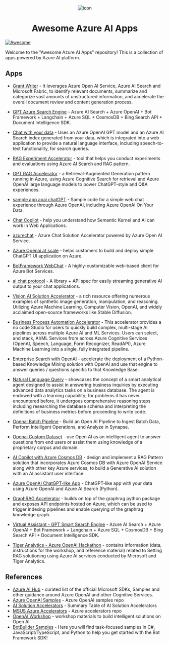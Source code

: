 <div align="center">
<img src="https://learn.microsoft.com/en-us/azure/ai-studio/media/how-to/network/azure-ai-network-outbound.png" alt="icon"/>

<h1 align="center">Awesome Azure AI Apps</h1>
</div>

[![Awesome](https://cdn.rawgit.com/sindresorhus/awesome/d7305f38d29fed78fa85652e3a63e154dd8e8829/media/badge.svg)](https://github.com/sindresorhus/awesome)

Welcome to the "Awesome Azure AI Apps" repository! This is a collection of apps powered by Azure AI platform.

## Apps

- [Grant Writer](https://github.com/microsoft/Build-your-own-AI-Assistant-Solution-Accelerator) - It leverages Azure Open AI Service, Azure AI Search and Microsoft Fabric, to identify relevant documents, summarize and categorize vast amounts of unstructured information, and accelerate the overall document review and content generation process.
- [GPT Azure Search Engine](https://github.com/pablomarin/GPT-Azure-Search-Engine) - Azure AI Search + Azure OpenAI + Bot Framework + Langchain + Azure SQL + CosmosDB + Bing Search API + Document Intelligence SDK.
- [Chat with your data](https://github.com/Azure-Samples/chat-with-your-data-solution-accelerator) - Uses an Azure OpenAI GPT model and an Azure AI Search index generated from your data, which is integrated into a web application to provide a natural language interface, including speech-to-text functionality, for search queries.
- [RAG Experiment Accelerator](https://github.com/microsoft/rag-experiment-accelerator) - tool that helps you conduct experiments and evaluations using Azure AI Search and RAG pattern.
- [GPT RAG Accelerator](https://github.com/Azure/gpt-rag) - a Retrieval-Augmented Generation pattern running in Azure, using Azure Cognitive Search for retrieval and Azure OpenAI large language models to power ChatGPT-style and Q&A experiences.
- [sample app aoai chatGPT](https://github.com/microsoft/sample-app-aoai-chatGPT) - Sample code for a simple web chat experience through Azure OpenAI, including Azure OpenAI On Your Data.
- [Chat Copilot](https://github.com/microsoft/chat-copilot) - help you understand how Semantic Kernel and AI can work in Web Applications.
- [azurechat](https://github.com/microsoft/azurechat) - Azure Chat Solution Accelerator powered by Azure Open AI Service.
- [Azure Openai at scale](https://github.com/Azure/openai-at-scale) - helps customers to build and deploy simple ChatGPT UI application on Azure.
- [BotFramework WebChat](https://github.com/microsoft/BotFramework-WebChat) - A highly-customizable web-based client for Azure Bot Services.
- [ai chat protocol](https://github.com/microsoft/ai-chat-protocol) - A library + API spec for easily streaming generative AI output to your chat applications.

- [Vision AI Solution Accelerator](https://github.com/Azure/gen-cv) - a rich resource offering numerous examples of synthetic image generation, manipulation, and reasoning. Utilizing Azure Machine Learning, Computer Vision, OpenAI, and widely acclaimed open-source frameworks like Stable Diffusion.
- [Business Process Automation Accelerator](https://github.com/Azure/business-process-automation) - This accelerator provides a no code Studio for users to quickly build complex, multi-stage AI pipelines across multiple Azure AI and ML Services. Users can select, and stack, AI/ML Services from across Azure Cognitive Services (OpenAI, Speech, Language, Form Recognizer, ReadAPI), Azure Machine Learning into a single, fully integrated pipeline.
- [Enterprise Search with OpenAI](https://github.com/MSUSAzureAccelerators/Knowledge-Mining-with-OpenAI) - accelerate the deployment of a Python-based Knowledge Mining solution with OpenAI and use that engine to answer queries / questions specific to that Knowledge Base.
- [Natural Language Query](https://github.com/microsoft/OpenAIWorkshop/tree/main/scenarios/natural_language_query) - showcases the concept of a smart analytical agent designed to assist in answering business inquiries by executing advanced data analytics tasks on a business database. The agent is endowed with a learning capability; for problems it has never encountered before, it undergoes comprehensive reasoning steps including researching the database schema and interpreting the definitions of business metrics before proceeding to write code.
- [Openai Batch Pipeline](https://github.com/microsoft/OpenAIWorkshop/tree/main/scenarios/openai_batch_pipeline) - Build an Open AI Pipeline to Ingest Batch Data, Perform Intelligent Operations, and Analyze in Synapse.
- [Openai Custom Dataset](https://github.com/microsoft/OpenAIWorkshop/tree/main/scenarios/openai_on_custom_dataset) - use Open AI as an intelligent agent to answer questions from end users or assist them using knowledge of a proprietary corpus and domain.
- [AI Copilot with Azure Cosmos DB](https://github.com/Azure/Vector-Search-AI-Assistant) - design and implement a RAG Pattern solution that incorporates Azure Cosmos DB with Azure OpenAI Service along with other key Azure services, to build a Generative AI solution with an AI assistant user interface.
- [Azure OpenAI ChatGPT-like App](https://github.com/Azure-Samples/azure-search-openai-demo) - ChatGPT-like app with your data using Azure OpenAI and Azure AI Search (Python).
- [GraphRAG Accelerator](https://github.com/Azure-Samples/graphrag-accelerator) - builds on top of the graphrag python package and exposes API endpoints hosted on Azure, which can be used to trigger indexing pipelines and enable querying of the graphrag knowledge graph.
- [Virtual Assistant - GPT Smart Search Engine](https://github.com/MSUSAzureAccelerators/Azure-Cognitive-Search-Azure-OpenAI-Accelerator) - Azure AI Search + Azure OpenAI + Bot Framework + Langchain + Azure SQL + CosmosDB + Bing Search API + Document Intelligence SDK.
- [Tiger Analytics - Azure OpenAI Hackathon](https://github.com/tiger-openai-hackathon/hacks) - contains information (data, instructions for the workshop, and reference material) related to Setting RAG solutioning using Azure AI services conducted by Microsoft and Tiger Analytics.

## References

- [Azure AI Hub](https://github.com/Azure-Samples/azure-ai) - curated list of the official Microsoft SDKs, Samples and other guidance around Azure OpenAI and other Cognitive Services.
- [Azure OpenAI Samples](https://github.com/orgs/Azure-Samples/repositories?q=openai) - Azure OpenAI samples repo
- [AI Solution Accelerators](https://github.com/Azure/ai-solution-accelerators-list) - Summary Table of AI Solution Accelerators
- [MSUS Azure Accelerators](https://github.com/orgs/MSUSAzureAccelerators/repositories) - Azure accelerators repo
- [OpenAI Workshop](https://github.com/microsoft/OpenAIWorkshop) - workshop materials to build intelligent solutions on Open AI
- [BotBuilder Samples](https://github.com/microsoft/BotBuilder-Samples) - Here you will find task-focused samples in C#, JavaScript/TypeScript, and Python to help you get started with the Bot Framework SDK!
